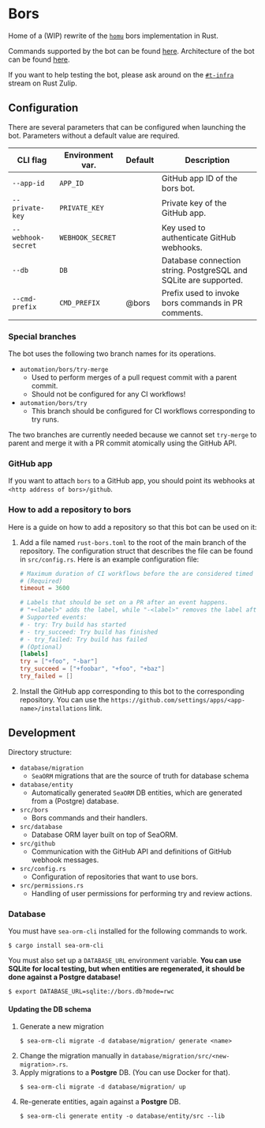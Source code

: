 # Bors
Home of a (WIP) rewrite of the [`homu`](https://github.com/rust-lang/homu) bors implementation in Rust.

Commands supported by the bot can be found [here](docs/commands.md).
Architecture of the bot can be found [here](docs/architecture.md).

If you want to help testing the bot, please ask around on the [`#t-infra`](https://rust-lang.zulipchat.com/#narrow/stream/242791-t-infra)
stream on Rust Zulip.

## Configuration
There are several parameters that can be configured when launching the bot. Parameters without a default value are
required.

| **CLI flag**       | **Environment var.** | **Default** | **Description**                                                  |
|--------------------|----------------------|-------------|------------------------------------------------------------------|
| `--app-id`         | `APP_ID`             |             | GitHub app ID of the bors bot.                                   |
| `--private-key`    | `PRIVATE_KEY`        |             | Private key of the GitHub app.                                   |
| `--webhook-secret` | `WEBHOOK_SECRET`     |             | Key used to authenticate GitHub webhooks.                        |
| `--db`             | `DB`                 |             | Database connection string. PostgreSQL and SQLite are supported. |
| `--cmd-prefix`     | `CMD_PREFIX`         | @bors       | Prefix used to invoke bors commands in PR comments.              |

### Special branches
The bot uses the following two branch names for its operations.
- `automation/bors/try-merge`
  - Used to perform merges of a pull request commit with a parent commit.
  - Should not be configured for any CI workflows!
- `automation/bors/try`
  - This branch should be configured for CI workflows corresponding to try runs.

The two branches are currently needed because we cannot set `try-merge` to parent and merge it with a PR commit
atomically using the GitHub API.

### GitHub app
If you want to attach `bors` to a GitHub app, you should point its webhooks at `<http address of bors>/github`.

### How to add a repository to bors
Here is a guide on how to add a repository so that this bot can be used on it:
1) Add a file named `rust-bors.toml` to the root of the main branch of the repository. The configuration struct that
describes the file can be found in `src/config.rs`. Here is an example configuration file:
    ```toml
    # Maximum duration of CI workflows before the are considered timed out.
    # (Required)
    timeout = 3600
   
    # Labels that should be set on a PR after an event happens.
    # "+<label>" adds the label, while "-<label>" removes the label after the event.
    # Supported events:
    # - try: Try build has started
    # - try_succeed: Try build has finished
    # - try_failed: Try build has failed
    # (Optional)
    [labels]
    try = ["+foo", "-bar"]
    try_succeed = ["+foobar", "+foo", "+baz"]
    try_failed = []
    ```
2) Install the GitHub app corresponding to this bot to the corresponding repository. You can use the
`https://github.com/settings/apps/<app-name>/installations` link.

## Development
Directory structure:
- `database/migration`
  - `SeaORM` migrations that are the source of truth for database schema
- `database/entity`
  - Automatically generated `SeaORM` DB entities, which are generated from a (Postgre) database.
- `src/bors`
  - Bors commands and their handlers.
- `src/database`
  - Database ORM layer built on top of SeaORM.
- `src/github`
  - Communication with the GitHub API and definitions of GitHub webhook messages.
- `src/config.rs`
  - Configuration of repositories that want to use bors.
- `src/permissions.rs`
  - Handling of user permissions for performing try and review actions.

### Database
You must have `sea-orm-cli` installed for the following commands to work.
```console
$ cargo install sea-orm-cli
```

You must also set up a `DATABASE_URL` environment variable. **You can use SQLite for local testing,
but when entities are regenerated, it should be done against a Postgre database!**
```console
$ export DATABASE_URL=sqlite://bors.db?mode=rwc
```

#### Updating the DB schema
1) Generate a new migration
    ```console
    $ sea-orm-cli migrate -d database/migration/ generate <name>
    ```
2) Change the migration manually in `database/migration/src/<new-migration>.rs`.
3) Apply migrations to a **Postgre** DB. (You can use Docker for that).
    ```console
    $ sea-orm-cli migrate -d database/migration/ up
    ```
4) Re-generate entities, again against a **Postgre** DB.
    ```console
    $ sea-orm-cli generate entity -o database/entity/src --lib
    ```
